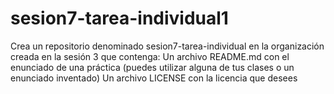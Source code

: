 # sesion7-tarea-individual1

Crea un repositorio denominado sesion7-tarea-individual en la organización creada en la sesión 3 que contenga:
Un archivo README.md con el enunciado de una práctica (puedes utilizar alguna de tus clases o un enunciado inventado)
Un archivo LICENSE con la licencia que desees
